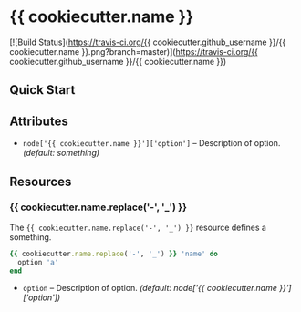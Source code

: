 {{ cookiecutter.name }}
=============

[![Build Status](https://travis-ci.org/{{ cookiecutter.github_username }}/{{ cookiecutter.name }}.png?branch=master)](https://travis-ci.org/{{ cookiecutter.github_username }}/{{ cookiecutter.name }})

Quick Start
-----------


Attributes
----------

* `node['{{ cookiecutter.name }}']['option']` – Description of option. *(default: something)*

Resources
---------

### {{ cookiecutter.name.replace('-', '_') }}

The `{{ cookiecutter.name.replace('-', '_') }}` resource defines a something.

```ruby
{{ cookiecutter.name.replace('-', '_') }} 'name' do
  option 'a'
end
```

* `option` – Description of option. *(default: node['{{ cookiecutter.name }}']['option'])*

